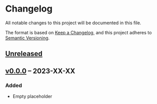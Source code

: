 # Changelog

All notable changes to this project will be documented in this file.

The format is based on [Keep a Changelog](https://keepachangelog.com/en/1.0.0/),
and this project adheres to [Semantic Versioning](https://semver.org/spec/v2.0.0.html).

## [Unreleased]

## [v0.0.0] – 2023-XX-XX

### Added

- Empty placeholder


[unreleased]: https://github.com/MarcGebhardt/ExMechEva/tree/main
[v0.0.0]: https://github.com/MarcGebhardt/ExMechEva/releases/tag/v0.0.0